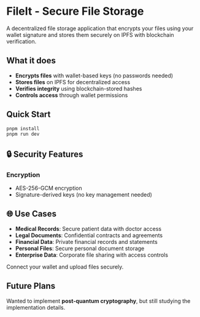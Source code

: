 # FileIt - Secure File Storage

A decentralized file storage application that encrypts your files using your wallet signature and stores them securely on IPFS with blockchain verification.

## What it does

- **Encrypts files** with wallet-based keys (no passwords needed)
- **Stores files** on IPFS for decentralized access
- **Verifies integrity** using blockchain-stored hashes
- **Controls access** through wallet permissions

## Quick Start

```bash
pnpm install
pnpm run dev
```

## 🔒 Security Features

### **Encryption**
- AES-256-GCM encryption
- Signature-derived keys (no key management needed)

## 🌐 Use Cases

- **Medical Records**: Secure patient data with doctor access
- **Legal Documents**: Confidential contracts and agreements
- **Financial Data**: Private financial records and statements
- **Personal Files**: Secure personal document storage
- **Enterprise Data**: Corporate file sharing with access controls

Connect your wallet and upload files securely.

## Future Plans

Wanted to implement **post-quantum cryptography**, but still studying the implementation details.